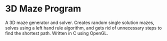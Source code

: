 # 3D Maze Program
A 3D maze generator and solver. Creates random single solution mazes, solves using a left hand rule algorithm, and gets rid of unnecessary steps to find the shortest path. Written in C using OpenGL.
